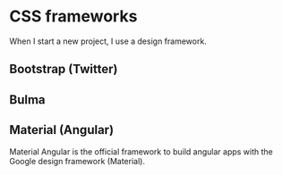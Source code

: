 # CSS frameworks

When I start a new project, I use a design framework.

## Bootstrap \(Twitter\)

## Bulma

## Material \(Angular\)

Material Angular is the official framework to build angular apps with the Google design framework \(Material\). 

